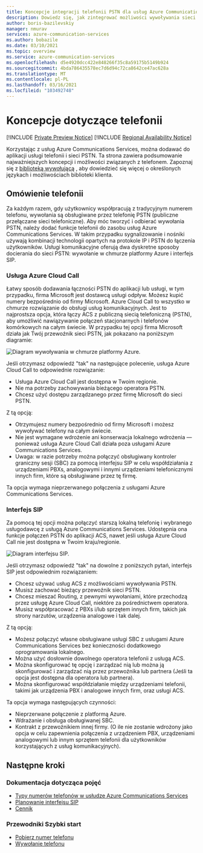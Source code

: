 ```yaml
---
title: Koncepcje integracji telefonii PSTN dla usług Azure Communications Services
description: Dowiedz się, jak zintegrować możliwości wywoływania sieci PSTN w aplikacji usługi Azure Communications Services.
author: boris-bazilevskiy
manager: nmurav
services: azure-communication-services
ms.author: bobazile
ms.date: 03/10/2021
ms.topic: overview
ms.service: azure-communication-services
ms.openlocfilehash: d5e4920dcc422e848266f35c8a59175b5149b924
ms.sourcegitcommit: 4bda786435578ec7d6d94c72ca8642ce47ac628a
ms.translationtype: MT
ms.contentlocale: pl-PL
ms.lasthandoff: 03/16/2021
ms.locfileid: "103492748"
---
```

# <a name="telephony-concepts"></a>Koncepcje dotyczące telefonii

[!INCLUDE [Private Preview Notice](../../includes/private-preview-include.md)]
[!INCLUDE [Regional Availability Notice](../../includes/regional-availability-include.md)]

Korzystając z usług Azure Communications Services, można dodawać do aplikacji usługi telefonii i sieci PSTN. Ta strona zawiera podsumowanie najważniejszych koncepcji i możliwości związanych z telefonem. Zapoznaj się z [biblioteką wywołującą](../../quickstarts/voice-video-calling/calling-client-samples.md) , aby dowiedzieć się więcej o określonych językach i możliwościach biblioteki klienta.

## <a name="overview-of-telephony"></a>Omówienie telefonii
Za każdym razem, gdy użytkownicy współpracują z tradycyjnym numerem telefonu, wywołania są obsługiwane przez telefonię PSTN (publiczne przełączane sieci telefoniczne). Aby móc tworzyć i odbierać wywołania PSTN, należy dodać funkcje telefonii do zasobu usług Azure Communications Services. W takim przypadku sygnalizowanie i nośniki używają kombinacji technologii opartych na protokole IP i PSTN do łączenia użytkowników. Usługi komunikacyjne oferują dwa dyskretne sposoby docierania do sieci PSTN: wywołanie w chmurze platformy Azure i interfejs SIP.

### <a name="azure-cloud-calling"></a>Usługa Azure Cloud Call

Łatwy sposób dodawania łączności PSTN do aplikacji lub usługi, w tym przypadku, firma Microsoft jest dostawcą usługi odpływ. Możesz kupić numery bezpośrednio od firmy Microsoft. Azure Cloud Call to wszystko w chmurze rozwiązanie do obsługi usług komunikacyjnych. Jest to najprostsza opcja, która łączy ACS z publiczną siecią telefoniczną (PSTN), aby umożliwić nawiązywanie połączeń stacjonarnych i telefonów komórkowych na całym świecie. W przypadku tej opcji firma Microsoft działa jak Twój przewoźnik sieci PSTN, jak pokazano na poniższym diagramie:

![Diagram wywoływania w chmurze platformy Azure.](../media/telephony-concept/azure-calling-diagram.png)

Jeśli otrzymasz odpowiedź "tak" na następujące polecenie, usługa Azure Cloud Call to odpowiednie rozwiązanie:
- Usługa Azure Cloud Call jest dostępna w Twoim regionie.
- Nie ma potrzeby zachowywania bieżącego operatora PSTN.
- Chcesz użyć dostępu zarządzanego przez firmę Microsoft do sieci PSTN.

Z tą opcją:
- Otrzymujesz numery bezpośrednio od firmy Microsoft i możesz wywoływać telefony na całym świecie.
- Nie jest wymagane wdrożenie ani konserwacja lokalnego wdrożenia — ponieważ usługa Azure Cloud Call działa poza usługami Azure Communications Services.
- Uwaga: w razie potrzeby można połączyć obsługiwany kontroler graniczny sesji (SBC) za pomocą interfejsu SIP w celu współdziałania z urządzeniami PBXs, analogowymi i innymi urządzeniami telefonicznymi innych firm, które są obsługiwane przez tę firmę.

Ta opcja wymaga nieprzerwanego połączenia z usługami Azure Communications Services.

### <a name="sip-interface"></a>Interfejs SIP

Za pomocą tej opcji można połączyć starszą lokalną telefonię i wybranego usługodawcę z usługą Azure Communications Services. Udostępnia ona funkcje połączeń PSTN do aplikacji ACS, nawet jeśli usługa Azure Cloud Call nie jest dostępna w Twoim kraju/regionie. 

![Diagram interfejsu SIP.](../media/telephony-concept/sip-interface-diagram.png)

Jeśli otrzymasz odpowiedź "tak" na dowolne z poniższych pytań, interfejs SIP jest odpowiednim rozwiązaniem:

- Chcesz używać usług ACS z możliwościami wywoływania PSTN.
- Musisz zachować bieżący przewoźnik sieci PSTN.
- Chcesz mieszać Routing, z pewnymi wywołaniami, które przechodzą przez usługę Azure Cloud Call, niektóre za pośrednictwem operatora.
- Musisz współpracować z PBXs i/lub sprzętem innych firm, takich jak strony narzutów, urządzenia analogowe i tak dalej.

Z tą opcją:

- Możesz połączyć własne obsługiwane usługi SBC z usługami Azure Communications Services bez konieczności dodatkowego oprogramowania lokalnego.
- Można użyć dosłownie dowolnego operatora telefonii z usługą ACS.
- Można skonfigurować tę opcję i zarządzać nią lub można ją skonfigurować i zarządzać nią przez przewoźnika lub partnera (Jeśli ta opcja jest dostępna dla operatora lub partnera).
- Można skonfigurować współdziałanie między urządzeniami telefonii, takimi jak urządzenia PBX i analogowe innych firm, oraz usługi ACS.

Ta opcja wymaga następujących czynności:

- Nieprzerwane połączenie z platformą Azure.
- Wdrażanie i obsługa obsługiwanej SBC.
- Kontrakt z przewoźnikiem innej firmy. (O ile nie zostanie wdrożony jako opcja w celu zapewnienia połączenia z urządzeniem PBX, urządzeniami analogowymi lub innym sprzętem telefonii dla użytkowników korzystających z usług komunikacyjnych).

## <a name="next-steps"></a>Następne kroki

### <a name="conceptual-documentation"></a>Dokumentacja dotycząca pojęć

- [Typy numerów telefonów w usłudze Azure Communications Services](./plan-solution.md)
- [Planowanie interfejsu SIP](./sip-interface-infrastructure.md)
- [Cennik](../pricing.md)

### <a name="quickstarts"></a>Przewodniki Szybki start

- [Pobierz numer telefonu](../../quickstarts/telephony-sms/get-phone-number.md)
- [Wywołanie telefonu](../../quickstarts/voice-video-calling/pstn-call.md)
